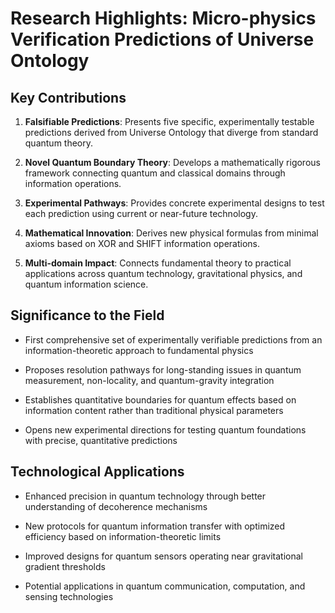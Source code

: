 # Research Highlights: Micro-physics Verification Predictions of Universe Ontology

## Key Contributions

1. **Falsifiable Predictions**: Presents five specific, experimentally testable predictions derived from Universe Ontology that diverge from standard quantum theory.

2. **Novel Quantum Boundary Theory**: Develops a mathematically rigorous framework connecting quantum and classical domains through information operations.

3. **Experimental Pathways**: Provides concrete experimental designs to test each prediction using current or near-future technology.

4. **Mathematical Innovation**: Derives new physical formulas from minimal axioms based on XOR and SHIFT information operations.

5. **Multi-domain Impact**: Connects fundamental theory to practical applications across quantum technology, gravitational physics, and quantum information science.

## Significance to the Field

- First comprehensive set of experimentally verifiable predictions from an information-theoretic approach to fundamental physics

- Proposes resolution pathways for long-standing issues in quantum measurement, non-locality, and quantum-gravity integration

- Establishes quantitative boundaries for quantum effects based on information content rather than traditional physical parameters

- Opens new experimental directions for testing quantum foundations with precise, quantitative predictions

## Technological Applications

- Enhanced precision in quantum technology through better understanding of decoherence mechanisms

- New protocols for quantum information transfer with optimized efficiency based on information-theoretic limits

- Improved designs for quantum sensors operating near gravitational gradient thresholds

- Potential applications in quantum communication, computation, and sensing technologies 